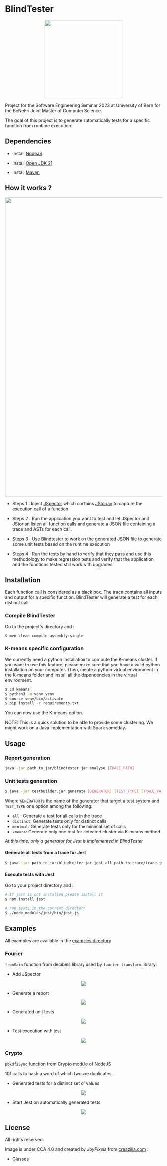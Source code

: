 # BlindTester

<p align="center">
    <img 
    src="https://creazilla-store.fra1.digitaloceanspaces.com/emojis/46374/sunglasses-emoji-clipart-md.png" 
    width="250" 
    height="250">
</p>

Project for the Software Engineering Seminar 2023 at University of Bern for the BeNeFri Joint Master of Computer Science.

The goal of this project is to generate automatically tests for a specific function from runtime execution.

## Dependencies

- Install [NodeJS](https://nodejs.org/)

- Install [Open JDK 21](https://jdk.java.net/21/)

- Install [Maven](https://maven.apache.org/)

## How it works ?

<p align="center">
    <img 
        src="./docs/images/steps.png" 
        width="760" 
        height="960">
</p>

- Steps 1 : Inject [JSpector](https://maven.apache.org/) which contains [JStorian](https://maven.apache.org/) to capture the execution call of a function

- Steps 2 : Run the application you want to test and let JSpector and JStorian listen all function calls and generate a JSON file containing a trace and ASTs for each call.

- Steps 3 : Use Blindtester to work on the generated JSON file to generate some unit tests based on the runtime execution

- Steps 4 : Run the tests by hand to verify that they pass and use this methodology to make regression tests and verify that the application and the functions tested still work with upgrades

## Installation

Each function call is considered as a black box. The trace contains all inputs and output for a specific function. BlindTester will generate a test for each distinct call.

### Compile BlindTester

Go to the project's directory and : 

``` sh
$ mvn clean compile assembly:single
```

### K-means specific configuration
We currently need a python installation to compute the K-means cluster. If you want to use this feature, please make sure that you have a valid python installation on your computer. Then, create a python virtual environment in the K-means folder and install all the dependencies in the virtual environment.

``` sh
$ cd kmeans
$ python3 -m venv venv
$ source venv/bin/activate
$ pip install -r requirements.txt
```

You can now use the K-means option.

NOTE: This is a quick solution to be able to provide some clustering. We might work on a Java implementation with Spark someday.

## Usage 

### Report generation

``` sh
java -jar path_to_jar/blindtester.jar analyse [TRACE_PATH]
```

### Unit tests generation

``` sh
$ java -jar testbuilder.jar generate [GENERATOR] [TEST_TYPE] [TRACE_PATH]
```

Where `GENERATOR` is the name of the generator that target a test system and `TEST_TYPE` one option among the following:

- `all` : Generate a test for all calls in the trace
- `distinct`: Generate tests only for distinct calls
- `minimal`: Generate tests only for the minimal set of calls
- `kmeans`: Generate only one test for detected cluster via K-means method

*At this time, only a generator for Jest is implemented in BlindTester*

#### Generate all tests from a trace for Jest

``` sh
$ java -jar path_to_jar/blindtester.jar jest all path_to_trace/trace.json
```

#### Execute tests with Jest

Go to your project directory and : 

``` sh
# If jest is not installed please install it
$ npm install jest

# run tests in the current directory
$ ./node_modules/jest/bin/jest.js
```

## Examples

All examples are available in the [examples directory](examples/)

### Fourier

`fromGain` function from decibels library used by `fourier-transform` library:

- Add JSpector

<p align="center">
    <img 
    src="./docs/images/fourier_jspector.png">
</p>

- Generate a report

<p align="center">
    <img 
    src="./docs/images/fourier_report.png">
</p>

- Generated unit tests

<p align="center">
    <img 
    src="./docs/images/fourier_tests.png">
</p>

- Test execution with jest

<p align="center">
    <img 
    src="./docs/images/fourier_jest.png">
</p>

### Crypto

`pbkdf2Sync` function from Crypto module of NodeJS

101 calls to hash a word of which two are duplicates.

- Generated tests for a distinct set of values

<p align="center">
    <img 
    src="./docs/images/crypto_generation.png">
</p>

- Start Jest on automatically generated tests

<p align="center">
    <img 
    src="./docs/images/crypto_jest.png">
</p>

## License

All rights reserved.

Image is under CCA 4.0 and created by *JoyPixels* from [creazilla.com](https://creazilla.com) :

- [Glasses](https://creazilla.com/nodes/46374-sunglasses-emoji-clipart)
